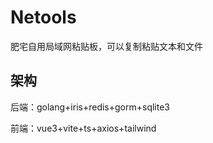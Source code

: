 # Netools
肥宅自用局域网粘贴板，可以复制粘贴文本和文件

## 架构

后端：golang+iris+redis+gorm+sqlite3

前端：vue3+vite+ts+axios+tailwind

